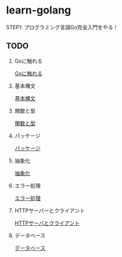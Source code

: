 # learn-golang
STEP1: プログラミング言語Go完全入門をやる！

## TODO

1. Goに触れる

    [Goに触れる](https://docs.google.com/presentation/d/1a1w9c7-tArPrCXWMZxIJ0Ozexp0szehY0G1P_1ldhd0/edit#slide=id.g4e29971f9a_0_0)

2. 基本構文

    [基本構文](https://docs.google.com/presentation/d/1DtK5HyT8zV7weuHeaoR6Wg88lT3lmCE8De4GuO5sB74/edit#slide=id.g4e29971f9a_0_0)

3. 関数と型

    [関数と型](https://docs.google.com/presentation/d/1VHRNg-qZH-3ngwHnK8tMIDYyTKn6pA3yp8dRLLNQeLA/edit#slide=id.g4cbe4d134e_0_0)

4. パッケージ

    [パッケージ](https://docs.google.com/presentation/d/13ykFLzbQXgiHebsPtmvsov5Kqi7R0OnNxUxY6BZZ_dA/edit#slide=id.g4f1426e3ae_0_0)

5. 抽象化

    [抽象化](https://docs.google.com/presentation/d/1vKdJHHx4A_sP_Ft-3cakQqfJRbKxWSI9axzQ-GHHOoY/edit#slide=id.g4f15a7d687_0_0)

6. エラー処理

    [エラー処理](https://docs.google.com/presentation/d/1QekRR0VE_5kEwUW7OatAx7OJmr65BHD5vkfFZ1lY13Y/edit?usp=sharing)

7. HTTPサーバーとクライアント

    [HTTPサーバとクライアント](https://docs.google.com/presentation/d/1enuUT-sQcIA8vFLQtc-Hthj_xsbRx88mG1BMrnRSMhk/edit?usp=sharing)

8. データベース

    [データベース](https://docs.google.com/presentation/d/1IyuZbug63J3JbqdE5qt3Rtv_D6J1oP185C8lWpjS5jA/edit?usp=sharing)

